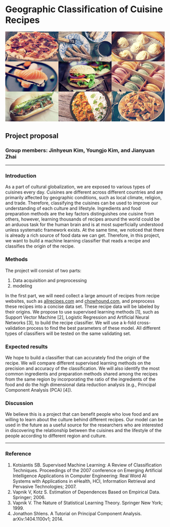 # Geographic Classification of Cuisine Recipes



<img src = "CuisineFromAroundTheWorld.png">

## Project proposal
### Group members: Jinhyeun Kim, Youngjo Kim, and Jianyuan Zhai

<hr>

### Introduction
As a part of cultural globalization, we are exposed to various types of cuisines every day. Cuisines are different across different countries and are primarily affected by geographic conditions, such as local climate, religion, and trade. Therefore, classifying the cuisines can be used to improve our understanding of each culture and lifestyle. Ingredients and food preparation methods are the key factors distinguishes one cuisine from others, however, learning thousands of recipes around the world could be an arduous task for the human brain and is at most superficially understood unless systematic framework exists. At the same time, we noticed that there is already a rich source of food data we can get. Therefore, in this project, we want to build a machine learning classifier that reads a recipe and classifies the origin of the recipe.

### Methods
The project will consist of two parts: 
1. Data acquisition and preprocessing
2. modeling

In the first part, we will need collect a large amount of recipes from recipe websites, such as <a href="https://www.allrecipes.com/" target="_blank">allrecipes.com</a> and <a href="https://www.allrecipes.com/" target="_blank">chowhound.com</a>, and preprocess these recipes into a concise data set. These recipe data will be labeled by their origins. We propose to use supervised learning methods [1], such as Support Vector Machine [2], Logistic Regression and Artificial Neural Networks [3], to build the recipe classifier. We will use a k-fold cross-validation process to find the best parameters of these model. All different types of classifiers will be tested on the same validating set. 

### Expected results
We hope to build a classifier that can accurately find the origin of the recipe. We will compare different supervised learning methods on the precision and accuracy of the classification. We will also identify the most common ingredients and preparation methods shared among the recipes from the same region by incorporating the ratio of the ingredients of the food and do the high dimensional data reduction analysis (e.g., Principal Component Analysis (PCA) [4]).

### Discussion
We believe this is a project that can benefit people who love food and are willing to learn about the culture behind different recipes. Our model can be used in the future as a useful source for the researchers who are interested in discovering the relationship between the cuisines and the lifestyle of the people according to different region and culture. 

<hr>

### Reference
1. Kotsiantis SB. Supervised Machine Learning: A Review of Classification Techniques. Proceedings of the 2007 conference on Emerging Artificial Intelligence Applications in Computer Engineering: Real Word AI Systems with Applications in eHealth, HCI, Information Retrieval and Pervasive Technologies; 2007.
2.	Vapnik V, Kotz S. Estimation of Dependences Based on Empirical Data. Springer; 2006.
3.	Vapnik V. The Nature of Statistical Learning Theory. Springer New York; 1999.
4. Jonathon Shlens. A Tutorial on Principal Component Analysis. arXiv:1404.1100v1; 2014.
